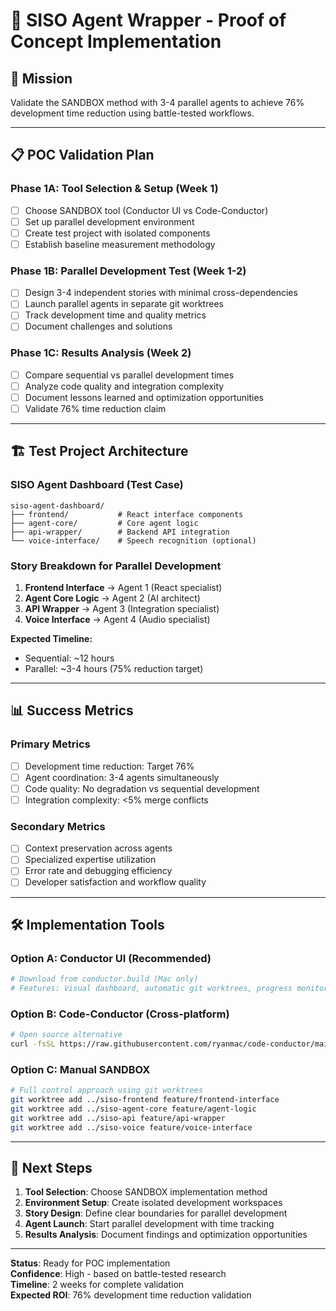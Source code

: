 # 🚀 SISO Agent Wrapper - Proof of Concept Implementation

## 🎯 **Mission**
Validate the SANDBOX method with 3-4 parallel agents to achieve 76% development time reduction using battle-tested workflows.

---

## 📋 **POC Validation Plan**

### **Phase 1A: Tool Selection & Setup (Week 1)**
- [ ] Choose SANDBOX tool (Conductor UI vs Code-Conductor)
- [ ] Set up parallel development environment
- [ ] Create test project with isolated components
- [ ] Establish baseline measurement methodology

### **Phase 1B: Parallel Development Test (Week 1-2)**
- [ ] Design 3-4 independent stories with minimal cross-dependencies
- [ ] Launch parallel agents in separate git worktrees
- [ ] Track development time and quality metrics
- [ ] Document challenges and solutions

### **Phase 1C: Results Analysis (Week 2)**
- [ ] Compare sequential vs parallel development times
- [ ] Analyze code quality and integration complexity
- [ ] Document lessons learned and optimization opportunities
- [ ] Validate 76% time reduction claim

---

## 🏗️ **Test Project Architecture**

### **SISO Agent Dashboard (Test Case)**
```
siso-agent-dashboard/
├── frontend/           # React interface components
├── agent-core/         # Core agent logic
├── api-wrapper/        # Backend API integration
└── voice-interface/    # Speech recognition (optional)
```

### **Story Breakdown for Parallel Development**
1. **Frontend Interface** → Agent 1 (React specialist)
2. **Agent Core Logic** → Agent 2 (AI architect) 
3. **API Wrapper** → Agent 3 (Integration specialist)
4. **Voice Interface** → Agent 4 (Audio specialist)

**Expected Timeline:**
- Sequential: ~12 hours
- Parallel: ~3-4 hours (75% reduction target)

---

## 📊 **Success Metrics**

### **Primary Metrics**
- [ ] Development time reduction: Target 76%
- [ ] Agent coordination: 3-4 agents simultaneously
- [ ] Code quality: No degradation vs sequential development
- [ ] Integration complexity: <5% merge conflicts

### **Secondary Metrics**
- [ ] Context preservation across agents
- [ ] Specialized expertise utilization
- [ ] Error rate and debugging efficiency
- [ ] Developer satisfaction and workflow quality

---

## 🛠️ **Implementation Tools**

### **Option A: Conductor UI (Recommended)**
```bash
# Download from conductor.build (Mac only)
# Features: Visual dashboard, automatic git worktrees, progress monitoring
```

### **Option B: Code-Conductor (Cross-platform)**
```bash
# Open source alternative
curl -fsSL https://raw.githubusercontent.com/ryanmac/code-conductor/main/conductor-init.sh | bash
```

### **Option C: Manual SANDBOX**
```bash
# Full control approach using git worktrees
git worktree add ../siso-frontend feature/frontend-interface
git worktree add ../siso-agent-core feature/agent-logic
git worktree add ../siso-api feature/api-wrapper
git worktree add ../siso-voice feature/voice-interface
```

---

## 🎯 **Next Steps**

1. **Tool Selection**: Choose SANDBOX implementation method
2. **Environment Setup**: Create isolated development workspaces
3. **Story Design**: Define clear boundaries for parallel development
4. **Agent Launch**: Start parallel development with time tracking
5. **Results Analysis**: Document findings and optimization opportunities

---

**Status**: Ready for POC implementation  
**Confidence**: High - based on battle-tested research  
**Timeline**: 2 weeks for complete validation  
**Expected ROI**: 76% development time reduction validation